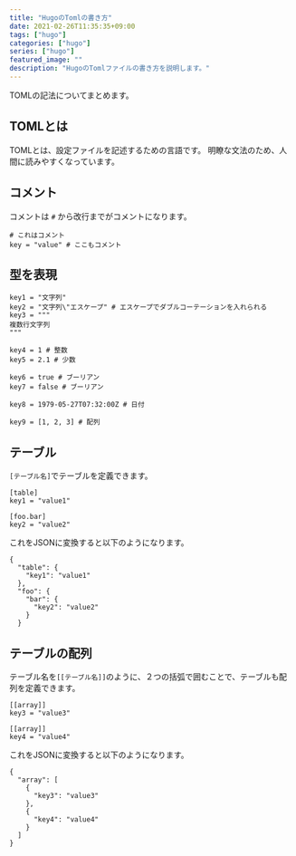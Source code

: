 ```yaml
---
title: "HugoのTomlの書き方"
date: 2021-02-26T11:35:35+09:00
tags: ["hugo"]
categories: ["hugo"]
series: ["hugo"]
featured_image: ""
description: "HugoのTomlファイルの書き方を説明します。"
---
```

TOMLの記法についてまとめます。

## TOMLとは
TOMLとは、設定ファイルを記述するための言語です。
明瞭な文法のため、人間に読みやすくなっています。

## コメント
コメントは `#` から改行までがコメントになります。
```
# これはコメント
key = "value" # ここもコメント
```

## 型を表現
```
key1 = "文字列"
key2 = "文字列\"エスケープ" # エスケープでダブルコーテーションを入れられる
key3 = """
複数行文字列
"""

key4 = 1 # 整数
key5 = 2.1 # 少数

key6 = true # ブーリアン
key7 = false # ブーリアン

key8 = 1979-05-27T07:32:00Z # 日付

key9 = [1, 2, 3] # 配列
```

## テーブル
`[テーブル名]`でテーブルを定義できます。

```
[table]
key1 = "value1"

[foo.bar]
key2 = "value2"
```
これをJSONに変換すると以下のようになります。

```
{
  "table": {
    "key1": "value1"
  },
  "foo": {
    "bar": {
      "key2": "value2"
    }
  }
```

## テーブルの配列
テーブル名を`[[テーブル名]]`のように、２つの括弧で囲むことで、テーブルも配列を定義できます。
```
[[array]]
key3 = "value3"

[[array]]
key4 = "value4"
```
これをJSONに変換すると以下のようになります。
```
{
  "array": [
    {
      "key3": "value3"
    },
    {
      "key4": "value4"
    }
  ]
}
```
